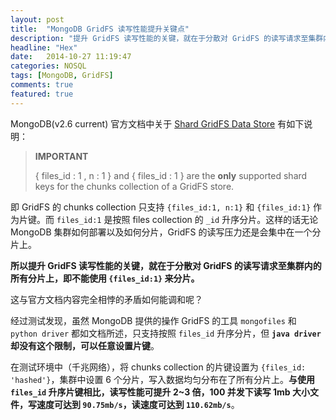 ```yaml
---
layout: post
title:  "MongoDB GridFS 读写性能提升关键点"
description: "提升 GridFS 读写性能的关键，就在于分散对 GridFS 的读写请求至集群内的所有分片上，即不能使用 `{files_id:1}` 来分片。这与官方文档内容完全相悖的矛盾如何能调和呢？"
headline: "Hex"
date:   2014-10-27 11:19:47
categories: NOSQL
tags: [MongoDB, GridFS]
comments: true
featured: true
---
```


MongoDB(v2.6 current) 官方文档中关于 [Shard GridFS Data Store](http://docs.mongodb.org/manual/tutorial/shard-gridfs-data/) 有如下说明：

> **IMPORTANT**
>
> { files\_id : 1 , n : 1 } and {  files\_id : 1 } are the **only** supported shard keys for the chunks collection of a GridFS store.

即 GridFS 的 chunks collection 只支持 `{files_id:1, n:1}` 和 `{files_id:1}` 作为片键。而 `files_id:1` 是按照 files collection 的 `_id` 升序分片。这样的话无论 MongoDB 集群如何部署以及如何分片，GridFS 的读写压力还是会集中在一个分片上。

**所以提升 GridFS 读写性能的关键，就在于分散对 GridFS 的读写请求至集群内的所有分片上，即不能使用 `{files_id:1}` 来分片。**

这与官方文档内容完全相悖的矛盾如何能调和呢？

经过测试发现，虽然 MongoDB 提供的操作 GridFS 的工具 `mongofiles` 和 `python driver` 都如文档所述，只支持按照 `files_id` 升序分片，但 **`java driver` 却没有这个限制，可以任意设置片键**。

在测试环境中（千兆网络），将 chunks collection 的片键设置为 `{files_id: 'hashed'}`，集群中设置 6 个分片，写入数据均匀分布在了所有分片上。**与使用 `files_id` 升序片键相比，读写性能可提升 2~3 倍，100 并发下读写 1mb 大小文件，写速度可达到 `90.75mb/s`，读速度可达到 `110.62mb/s`**。